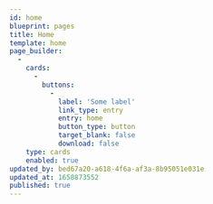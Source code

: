```yaml
---
id: home
blueprint: pages
title: Home
template: home
page_builder:
  -
    cards:
      -
        buttons:
          -
            label: 'Some label'
            link_type: entry
            entry: home
            button_type: button
            target_blank: false
            download: false
    type: cards
    enabled: true
updated_by: bed67a20-a618-4f6a-af3a-8b95051e031e
updated_at: 1658873552
published: true
---
```

